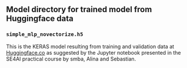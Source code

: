 ## Model directory for trained model from Huggingface data

### `simple_mlp_novectorize.h5`

This is the KERAS model resulting from training and validation data at [Huggingface.co](https://huggingface.co) 
as suggested by the Jupyter notebook presented in the SE4AI practical course by smba, Alina
and Sebastian.